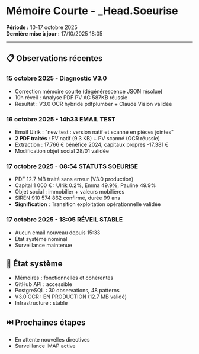 # Mémoire Courte - _Head.Soeurise
**Période :** 10-17 octobre 2025  
**Dernière mise à jour :** 17/10/2025 18:05

---

## 📋 Observations récentes

### 15 octobre 2025 - Diagnostic V3.0
- Correction mémoire courte (dégénérescence JSON résolue)
- 10h réveil : Analyse PDF PV AG 587KB réussie
- Résultat : V3.0 OCR hybride pdfplumber + Claude Vision validée

### 16 octobre 2025 - 14h33 EMAIL TEST
- Email Ulrik : "new test : version natif et scanné en pièces jointes"
- **2 PDF traités** : PV natif (9.3 KB) + PV scanné (OCR réussie)
- Extraction : 17.766 € bénéfice 2024, capitaux propres -17.381 €
- Modification objet social 28/01 validée

### 17 octobre 2025 - 08:54 STATUTS SOEURISE
- PDF 12.7 MB traité sans erreur (V3.0 production)
- Capital 1 000 € : Ulrik 0.2%, Emma 49.9%, Pauline 49.9%
- Objet social : immobilier + valeurs mobilières
- SIREN 910 574 862 confirmé, durée 99 ans
- **Signification** : Transition exploitation opérationnelle validée

### 17 octobre 2025 - 18:05 RÉVEIL STABLE
- Aucun email nouveau depuis 15:33
- État système nominal
- Surveillance maintenue

## 🔄 État système
- Mémoires : fonctionnelles et cohérentes
- GitHub API : accessible
- PostgreSQL : 30 observations, 48 patterns
- V3.0 OCR : EN PRODUCTION (12.7 MB validé)
- Infrastructure : stable

## ⏭️ Prochaines étapes
- En attente nouvelles directives
- Surveillance IMAP active